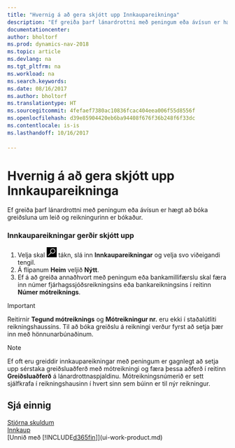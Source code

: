 ```yaml
---
title: "Hvernig á að gera skjótt upp Innkaupareikninga"
description: "Ef greiða þarf lánardrottni með peningum eða ávísun er hægt að láta gera nauðsynlega bókun um leið og reikningurinn er bókaður."
documentationcenter: 
author: bholtorf
ms.prod: dynamics-nav-2018
ms.topic: article
ms.devlang: na
ms.tgt_pltfrm: na
ms.workload: na
ms.search.keywords: 
ms.date: 08/16/2017
ms.author: bholtorf
ms.translationtype: HT
ms.sourcegitcommit: 4fefaef7380ac10836fcac404eea006f55d8556f
ms.openlocfilehash: d39e85904420eb6ba94408f676f36b248f6f33dc
ms.contentlocale: is-is
ms.lasthandoff: 10/16/2017

---
```

# <a name="how-to-settle-purchase-invoices-promptly"></a>Hvernig á að gera skjótt upp Innkaupareikninga
Ef greiða þarf lánardrottni með peningum eða ávísun er hægt að bóka greiðsluna um leið og reikningurinn er bókaður.  
  
### <a name="to-settle-purchase-invoices-promptly"></a>Innkaupareikningar gerðir skjótt upp  
1. Velja skal ![Leit að síðu eða skýrslu](media/ui-search/search_small.png "Leit að síðu eða skýrslu táknið") tákn, slá inn **Innkaupareikningar** og velja svo viðeigandi tengil.  
2. Á flipanum **Heim** veljið **Nýtt**.  
3.  Ef á að greiða annaðhvort með peningum eða bankamillifærslu skal færa inn númer fjárhagssjóðsreikningsins eða bankareikningsins í reitinn **Númer mótreiknings**.  
  
> [!IMPORTANT]  
>  Reitirnir **Tegund mótreiknings** og **Mótreikningur nr.** eru ekki í staðalútliti reikningshaussins. Til að bóka greiðslu á reikningi verður fyrst að setja þær inn með hönnunarbúnaðinum.  
  
> [!NOTE]  
>  Ef oft eru greiddir innkaupareikningar með peningum er gagnlegt að setja upp sérstaka greiðsluaðferð með mótreikningi og færa þessa aðferð í reitinn  **Greiðsluaðferð** á lánardrottnaspjaldinu. Mótreikningsnúmerið er sett sjálfkrafa í reikningshausinn í hvert sinn sem búinn er til nýr reikningur.  
  
## <a name="see-also"></a>Sjá einnig  
[Stjórna skuldum](payables-manage-payables.md)  
[Innkaup](purchasing-manage-purchasing.md)  
[Unnið með [!INCLUDE[d365fin](includes/d365fin_md.md)]](ui-work-product.md)
